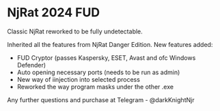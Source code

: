 # NjRat 2024 FUD
Classic NjRat reworked to be fully undetectable.

Inherited all the features from NjRat Danger Edition. New features added:
- FUD Cryptor (passes Kaspersky, ESET, Avast and ofc Windows Defender)
- Auto opening necessary ports (needs to be run as admin)
- New way of iinjection into selected process
- Reworked the way program masks under the other .exe

Any further questions and purchase at Telegram - @darkKnightNjr
